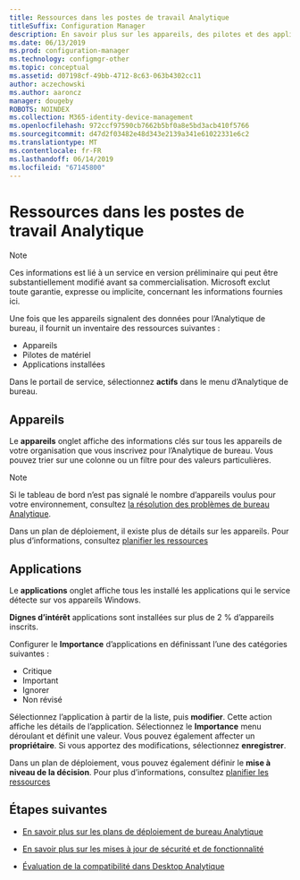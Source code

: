 ```yaml
---
title: Ressources dans les postes de travail Analytique
titleSuffix: Configuration Manager
description: En savoir plus sur les appareils, des pilotes et des applications dans Desktop Analytique.
ms.date: 06/13/2019
ms.prod: configuration-manager
ms.technology: configmgr-other
ms.topic: conceptual
ms.assetid: d07198cf-49bb-4712-8c63-063b4302cc11
author: aczechowski
ms.author: aaroncz
manager: dougeby
ROBOTS: NOINDEX
ms.collection: M365-identity-device-management
ms.openlocfilehash: 972ccf97590cb7662b5bf0a8e5bd3acb410f5766
ms.sourcegitcommit: d47d2f03482e48d343e2139a341e61022331e6c2
ms.translationtype: MT
ms.contentlocale: fr-FR
ms.lasthandoff: 06/14/2019
ms.locfileid: "67145800"
---
```

# <a name="assets-in-desktop-analytics"></a>Ressources dans les postes de travail Analytique

> [!Note]  
> Ces informations est lié à un service en version préliminaire qui peut être substantiellement modifié avant sa commercialisation. Microsoft exclut toute garantie, expresse ou implicite, concernant les informations fournies ici.  

Une fois que les appareils signalent des données pour l’Analytique de bureau, il fournit un inventaire des ressources suivantes :

- Appareils  
- Pilotes de matériel  
- Applications installées  

Dans le portail de service, sélectionnez **actifs** dans le menu d’Analytique de bureau.


## <a name="devices"></a>Appareils

Le **appareils** onglet affiche des informations clés sur tous les appareils de votre organisation que vous inscrivez pour l’Analytique de bureau. Vous pouvez trier sur une colonne ou un filtre pour des valeurs particulières.

> [!NOTE]  
> Si le tableau de bord n’est pas signalé le nombre d’appareils voulus pour votre environnement, consultez [la résolution des problèmes de bureau Analytique](/sccm/desktop-analytics/troubleshooting).  

Dans un plan de déploiement, il existe plus de détails sur les appareils. Pour plus d’informations, consultez [planifier les ressources](/sccm/desktop-analytics/about-deployment-plans#plan-assets)

## <a name="apps"></a>Applications

Le **applications** onglet affiche tous les installé les applications qui le service détecte sur vos appareils Windows.

**Dignes d’intérêt** applications sont installées sur plus de 2 % d’appareils inscrits.

Configurer le **Importance** d’applications en définissant l’une des catégories suivantes :

- Critique
- Important
- Ignorer
- Non révisé

Sélectionnez l’application à partir de la liste, puis **modifier**. Cette action affiche les détails de l’application. Sélectionnez le **Importance** menu déroulant et définit une valeur. Vous pouvez également affecter un **propriétaire**. Si vous apportez des modifications, sélectionnez **enregistrer**.

Dans un plan de déploiement, vous pouvez également définir le **mise à niveau de la décision**. Pour plus d’informations, consultez [planifier les ressources](/sccm/desktop-analytics/about-deployment-plans#plan-assets)


## <a name="next-steps"></a>Étapes suivantes

- [En savoir plus sur les plans de déploiement de bureau Analytique](/sccm/desktop-analytics/about-deployment-plans)  

- [En savoir plus sur les mises à jour de sécurité et de fonctionnalité](/sccm/desktop-analytics/about-updates)  

- [Évaluation de la compatibilité dans Desktop Analytique](/sccm/desktop-analytics/compat-assessment)  
